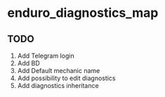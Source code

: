 # enduro_diagnostics_map

## TODO
1. Add Telegram login
2. Add BD
3. Add Default mechanic name
4. Add possibility to edit diagnostics
5. Add diagnostics inheritance
